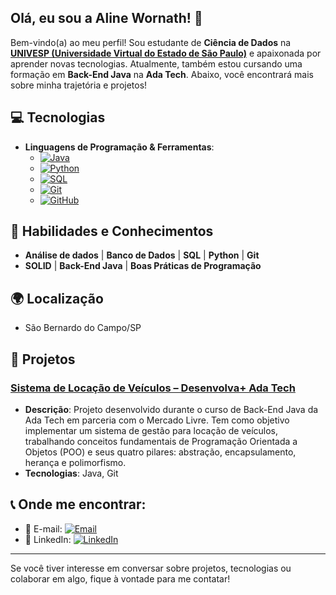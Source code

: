 ## Olá, eu sou a Aline Wornath! 👋

Bem-vindo(a) ao meu perfil! Sou estudante de **Ciência de Dados** na **[UNIVESP (Universidade Virtual do Estado de São Paulo)](https://www.univesp.br/)** e apaixonada por aprender novas tecnologias. Atualmente, também estou cursando uma formação em **Back-End Java** na **Ada Tech**. Abaixo, você encontrará mais sobre minha trajetória e projetos!

## 💻 Tecnologias
- **Linguagens de Programação & Ferramentas**:
  - [![Java](https://img.shields.io/badge/Java-%23F7DF1E?logo=java&logoColor=white)](https://www.java.com/) 
  - [![Python](https://img.shields.io/badge/Python-%233776AB?logo=python&logoColor=white)](https://www.python.org/) 
  - [![SQL](https://img.shields.io/badge/SQL-%2300f?logo=postgresql&logoColor=white)](https://www.postgresql.org/)
  - [![Git](https://img.shields.io/badge/Git-%23F05032?logo=git&logoColor=white)](https://git-scm.com/)
  - [![GitHub](https://img.shields.io/badge/GitHub-%23121011?logo=github&logoColor=white)](https://github.com/)


## 🔑 Habilidades e Conhecimentos
- **Análise de dados** | **Banco de Dados** | **SQL** | **Python** | **Git**
- **SOLID** | **Back-End Java** | **Boas Práticas de Programação**

## 🌍 Localização
- São Bernardo do Campo/SP

## 📂 Projetos
### [Sistema de Locação de Veículos – Desenvolva+ Ada Tech](https://github.com/AlineWornath/Sistema-Locacao-Veiculos)
- **Descrição**: Projeto desenvolvido durante o curso de Back-End Java da Ada Tech em parceria com o Mercado Livre. Tem como objetivo implementar um sistema de gestão para locação de veículos, trabalhando conceitos fundamentais de Programação Orientada a Objetos (POO) e seus quatro pilares: abstração, encapsulamento, herança e polimorfismo.
- **Tecnologias**: Java, Git

## 📞 Onde me encontrar:
- 📧 E-mail: [![Email](https://img.shields.io/badge/-E--Mail-orange?logo=gmail)](mailto:aline.wornath@gmail.com)
- 💬 LinkedIn: [![LinkedIn](https://img.shields.io/badge/-LinkedIn-blue?logo=linkedin)](https://www.linkedin.com/in/aline-cristina-wornath/)

---

Se você tiver interesse em conversar sobre projetos, tecnologias ou colaborar em algo, fique à vontade para me contatar!
